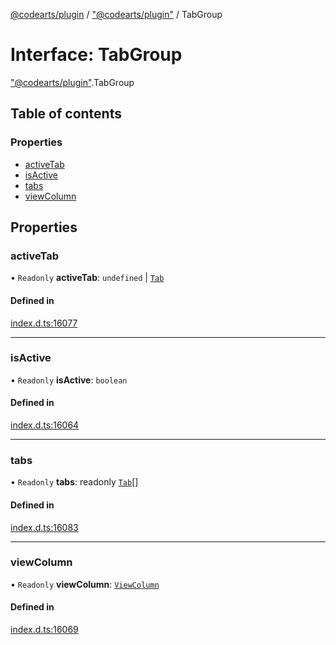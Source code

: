 [@codearts/plugin](../README.md) / ["@codearts/plugin"](../modules/_codearts_plugin_.md) / TabGroup

# Interface: TabGroup

["@codearts/plugin"](../modules/_codearts_plugin_.md).TabGroup

## Table of contents

### Properties

- [activeTab](codearts_plugin_.TabGroup.md#activetab)
- [isActive](codearts_plugin_.TabGroup.md#isactive)
- [tabs](codearts_plugin_.TabGroup.md#tabs)
- [viewColumn](codearts_plugin_.TabGroup.md#viewcolumn)

## Properties

### activeTab

• `Readonly` **activeTab**: `undefined` \| [`Tab`](codearts_plugin_.Tab.md)

#### Defined in

[index.d.ts:16077](https://github.com/huaweicloud/cloudide-plugin-api/blob/3b0eee8/index.d.ts#L16077)

___

### isActive

• `Readonly` **isActive**: `boolean`

#### Defined in

[index.d.ts:16064](https://github.com/huaweicloud/cloudide-plugin-api/blob/3b0eee8/index.d.ts#L16064)

___

### tabs

• `Readonly` **tabs**: readonly [`Tab`](codearts_plugin_.Tab.md)[]

#### Defined in

[index.d.ts:16083](https://github.com/huaweicloud/cloudide-plugin-api/blob/3b0eee8/index.d.ts#L16083)

___

### viewColumn

• `Readonly` **viewColumn**: [`ViewColumn`](../enums/codearts_plugin_.ViewColumn.md)

#### Defined in

[index.d.ts:16069](https://github.com/huaweicloud/cloudide-plugin-api/blob/3b0eee8/index.d.ts#L16069)
